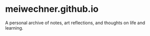# meiwechner.github.io
A personal archive of notes, art reflections, and thoughts on life and learning.
